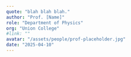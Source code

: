 ```yaml
---
quote: "blah blah blah."
author: "Prof. [Name]"
role: "Department of Physics"
org: "Union College"
#link: ""
avatar: "/assets/people/prof-placeholder.jpg"
date: "2025-04-10"
---
```

